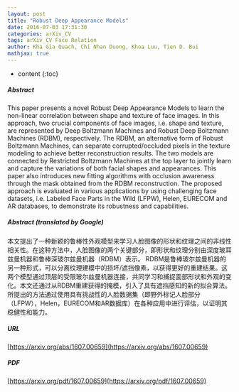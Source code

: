 ```yaml
---
layout: post
title: "Robust Deep Appearance Models"
date: 2016-07-03 17:31:30
categories: arXiv_CV
tags: arXiv_CV Face Relation
author: Kha Gia Quach, Chi Nhan Duong, Khoa Luu, Tien D. Bui
mathjax: true
---
```


* content
{:toc}

##### Abstract
This paper presents a novel Robust Deep Appearance Models to learn the non-linear correlation between shape and texture of face images. In this approach, two crucial components of face images, i.e. shape and texture, are represented by Deep Boltzmann Machines and Robust Deep Boltzmann Machines (RDBM), respectively. The RDBM, an alternative form of Robust Boltzmann Machines, can separate corrupted/occluded pixels in the texture modeling to achieve better reconstruction results. The two models are connected by Restricted Boltzmann Machines at the top layer to jointly learn and capture the variations of both facial shapes and appearances. This paper also introduces new fitting algorithms with occlusion awareness through the mask obtained from the RDBM reconstruction. The proposed approach is evaluated in various applications by using challenging face datasets, i.e. Labeled Face Parts in the Wild (LFPW), Helen, EURECOM and AR databases, to demonstrate its robustness and capabilities.

##### Abstract (translated by Google)
本文提出了一种新颖的鲁棒性外观模型来学习人脸图像的形状和纹理之间的非线性相关性。在这种方法中，人脸图像的两个关键部分，即形状和纹理分别由深度玻耳兹曼机器和鲁棒深玻尔兹曼机器（RDBM）表示。 RDBM是鲁棒玻尔兹曼机器的另一种形式，可以分离纹理建模中的损坏/遮挡像素，以获得更好的重建结果。这两个模型通过顶层的受限玻尔兹曼机器连接，共同学习和捕捉面部形状和外观的变化。本文还通过从RDBM重建获得的掩模，引入了具有遮挡感知的新的拟合算法。所提出的方法通过使用具有挑战性的人脸数据集（即野外标记人脸部分（LFPW），Helen，EURECOM和AR数据库）在各种应用中进行评估，以证明其稳健性和能力。

##### URL
[https://arxiv.org/abs/1607.00659](https://arxiv.org/abs/1607.00659)

##### PDF
[https://arxiv.org/pdf/1607.00659](https://arxiv.org/pdf/1607.00659)

